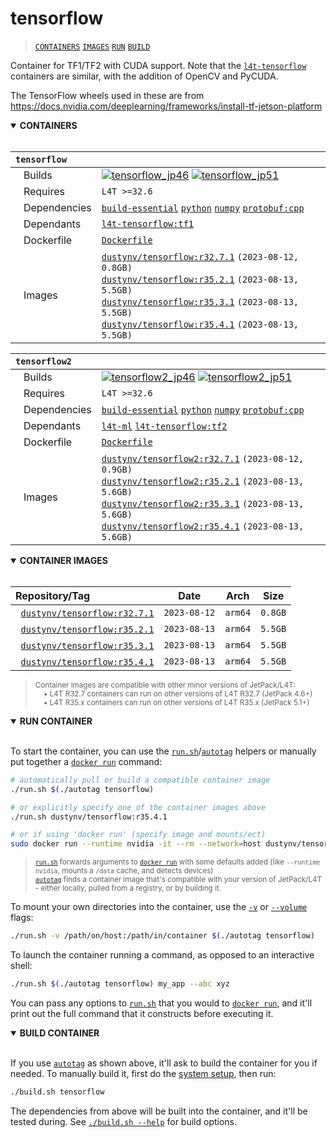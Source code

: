 # tensorflow

> [`CONTAINERS`](#user-content-containers) [`IMAGES`](#user-content-images) [`RUN`](#user-content-run) [`BUILD`](#user-content-build)

Container for TF1/TF2 with CUDA support.
Note that the [`l4t-tensorflow`](/packages/l4t/l4t-tensorflow) containers are similar, with the addition of OpenCV and PyCUDA.  

The TensorFlow wheels used in these are from https://docs.nvidia.com/deeplearning/frameworks/install-tf-jetson-platform

<details open>
<summary><b><a id="containers">CONTAINERS</a></b></summary>
<br>

| **`tensorflow`** | |
| :-- | :-- |
| &nbsp;&nbsp;&nbsp;Builds | [![`tensorflow_jp46`](https://img.shields.io/github/actions/workflow/status/dusty-nv/jetson-containers/tensorflow_jp46.yml?label=tensorflow:jp46)](https://github.com/dusty-nv/jetson-containers/actions/workflows/tensorflow_jp46.yml) [![`tensorflow_jp51`](https://img.shields.io/github/actions/workflow/status/dusty-nv/jetson-containers/tensorflow_jp51.yml?label=tensorflow:jp51)](https://github.com/dusty-nv/jetson-containers/actions/workflows/tensorflow_jp51.yml) |
| &nbsp;&nbsp;&nbsp;Requires | `L4T >=32.6` |
| &nbsp;&nbsp;&nbsp;Dependencies | [`build-essential`](/packages/build-essential) [`python`](/packages/python) [`numpy`](/packages/numpy) [`protobuf:cpp`](/packages/protobuf/protobuf_cpp) |
| &nbsp;&nbsp;&nbsp;Dependants | [`l4t-tensorflow:tf1`](/packages/l4t/l4t-tensorflow) |
| &nbsp;&nbsp;&nbsp;Dockerfile | [`Dockerfile`](Dockerfile) |
| &nbsp;&nbsp;&nbsp;Images | [`dustynv/tensorflow:r32.7.1`](https://hub.docker.com/r/dustynv/tensorflow/tags) `(2023-08-12, 0.8GB)`<br>[`dustynv/tensorflow:r35.2.1`](https://hub.docker.com/r/dustynv/tensorflow/tags) `(2023-08-13, 5.5GB)`<br>[`dustynv/tensorflow:r35.3.1`](https://hub.docker.com/r/dustynv/tensorflow/tags) `(2023-08-13, 5.5GB)`<br>[`dustynv/tensorflow:r35.4.1`](https://hub.docker.com/r/dustynv/tensorflow/tags) `(2023-08-13, 5.5GB)` |

| **`tensorflow2`** | |
| :-- | :-- |
| &nbsp;&nbsp;&nbsp;Builds | [![`tensorflow2_jp46`](https://img.shields.io/github/actions/workflow/status/dusty-nv/jetson-containers/tensorflow2_jp46.yml?label=tensorflow2:jp46)](https://github.com/dusty-nv/jetson-containers/actions/workflows/tensorflow2_jp46.yml) [![`tensorflow2_jp51`](https://img.shields.io/github/actions/workflow/status/dusty-nv/jetson-containers/tensorflow2_jp51.yml?label=tensorflow2:jp51)](https://github.com/dusty-nv/jetson-containers/actions/workflows/tensorflow2_jp51.yml) |
| &nbsp;&nbsp;&nbsp;Requires | `L4T >=32.6` |
| &nbsp;&nbsp;&nbsp;Dependencies | [`build-essential`](/packages/build-essential) [`python`](/packages/python) [`numpy`](/packages/numpy) [`protobuf:cpp`](/packages/protobuf/protobuf_cpp) |
| &nbsp;&nbsp;&nbsp;Dependants | [`l4t-ml`](/packages/l4t/l4t-ml) [`l4t-tensorflow:tf2`](/packages/l4t/l4t-tensorflow) |
| &nbsp;&nbsp;&nbsp;Dockerfile | [`Dockerfile`](Dockerfile) |
| &nbsp;&nbsp;&nbsp;Images | [`dustynv/tensorflow2:r32.7.1`](https://hub.docker.com/r/dustynv/tensorflow2/tags) `(2023-08-12, 0.9GB)`<br>[`dustynv/tensorflow2:r35.2.1`](https://hub.docker.com/r/dustynv/tensorflow2/tags) `(2023-08-13, 5.6GB)`<br>[`dustynv/tensorflow2:r35.3.1`](https://hub.docker.com/r/dustynv/tensorflow2/tags) `(2023-08-13, 5.6GB)`<br>[`dustynv/tensorflow2:r35.4.1`](https://hub.docker.com/r/dustynv/tensorflow2/tags) `(2023-08-13, 5.6GB)` |

</details>

<details open>
<summary><b><a id="images">CONTAINER IMAGES</a></b></summary>
<br>

| Repository/Tag | Date | Arch | Size |
| :-- | :--: | :--: | :--: |
| &nbsp;&nbsp;[`dustynv/tensorflow:r32.7.1`](https://hub.docker.com/r/dustynv/tensorflow/tags) | `2023-08-12` | `arm64` | `0.8GB` |
| &nbsp;&nbsp;[`dustynv/tensorflow:r35.2.1`](https://hub.docker.com/r/dustynv/tensorflow/tags) | `2023-08-13` | `arm64` | `5.5GB` |
| &nbsp;&nbsp;[`dustynv/tensorflow:r35.3.1`](https://hub.docker.com/r/dustynv/tensorflow/tags) | `2023-08-13` | `arm64` | `5.5GB` |
| &nbsp;&nbsp;[`dustynv/tensorflow:r35.4.1`](https://hub.docker.com/r/dustynv/tensorflow/tags) | `2023-08-13` | `arm64` | `5.5GB` |

> <sub>Container images are compatible with other minor versions of JetPack/L4T:</sub><br>
> <sub>&nbsp;&nbsp;&nbsp;&nbsp;• L4T R32.7 containers can run on other versions of L4T R32.7 (JetPack 4.6+)</sub><br>
> <sub>&nbsp;&nbsp;&nbsp;&nbsp;• L4T R35.x containers can run on other versions of L4T R35.x (JetPack 5.1+)</sub><br>
</details>

<details open>
<summary><b><a id="run">RUN CONTAINER</a></b></summary>
<br>

To start the container, you can use the [`run.sh`](/docs/run.md)/[`autotag`](/docs/run.md#autotag) helpers or manually put together a [`docker run`](https://docs.docker.com/engine/reference/commandline/run/) command:
```bash
# automatically pull or build a compatible container image
./run.sh $(./autotag tensorflow)

# or explicitly specify one of the container images above
./run.sh dustynv/tensorflow:r35.4.1

# or if using 'docker run' (specify image and mounts/ect)
sudo docker run --runtime nvidia -it --rm --network=host dustynv/tensorflow:r35.4.1
```
> <sup>[`run.sh`](/docs/run.md) forwards arguments to [`docker run`](https://docs.docker.com/engine/reference/commandline/run/) with some defaults added (like `--runtime nvidia`, mounts a `/data` cache, and detects devices)</sup><br>
> <sup>[`autotag`](/docs/run.md#autotag) finds a container image that's compatible with your version of JetPack/L4T - either locally, pulled from a registry, or by building it.</sup>

To mount your own directories into the container, use the [`-v`](https://docs.docker.com/engine/reference/commandline/run/#volume) or [`--volume`](https://docs.docker.com/engine/reference/commandline/run/#volume) flags:
```bash
./run.sh -v /path/on/host:/path/in/container $(./autotag tensorflow)
```
To launch the container running a command, as opposed to an interactive shell:
```bash
./run.sh $(./autotag tensorflow) my_app --abc xyz
```
You can pass any options to [`run.sh`](/docs/run.md) that you would to [`docker run`](https://docs.docker.com/engine/reference/commandline/run/), and it'll print out the full command that it constructs before executing it.
</details>
<details open>
<summary><b><a id="build">BUILD CONTAINER</b></summary>
<br>

If you use [`autotag`](/docs/run.md#autotag) as shown above, it'll ask to build the container for you if needed.  To manually build it, first do the [system setup](/docs/setup.md), then run:
```bash
./build.sh tensorflow
```
The dependencies from above will be built into the container, and it'll be tested during.  See [`./build.sh --help`](/jetson_containers/build.py) for build options.
</details>
